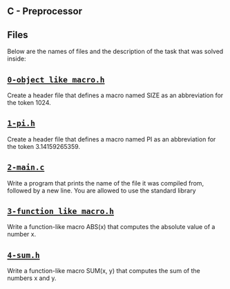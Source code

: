 ## C - Preprocessor

## Files
Below are the names of files and the description of the task that was solved inside:

## [`0-object_like_macro.h`](0-object_like_macro.h)
Create a header file that defines a macro named SIZE as an abbreviation for the token 1024.

## [`1-pi.h`](1-pi.h)
Create a header file that defines a macro named PI as an abbreviation for the token 3.14159265359.

## [`2-main.c`](2-main.c)
Write a program that prints the name of the file it was compiled from, followed by a new line.
You are allowed to use the standard library

## [`3-function_like_macro.h`](3-function_like_macro.h)
Write a function-like macro ABS(x) that computes the absolute value of a number x.

## [`4-sum.h`](4-sum.h)
Write a function-like macro SUM(x, y) that computes the sum of the numbers x and y.
